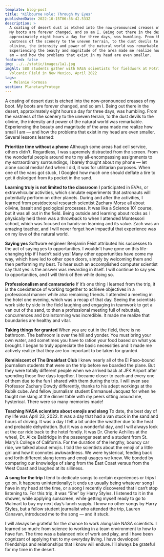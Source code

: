 ```yaml
---
template: blog-post
title: "Kilbourne Hole: Through My Eyes"
publishedDate: 2022-10-15T06:36:42.533Z
description: >
  A coating of desert dust is etched into the now-pronounced creases of my boot.
  My boots are forever changed, and so am I. Being out there in the desert,
  approximately eight hours a day for three days, was humbling. From the
  vastness of the scenery to the uneven terrain, to the dust devils to the
  olivine, the intensity and power of the natural world was remarkable.
  Experiencing the beauty and magnitude of the area made me realize how small I
  am — and how the problems that exist in my head are even smaller.
featured: false
img: ../../static/images/1a1.jpg
imgAlt: SBU students gather with NASA scientists for fieldwork at Potrillo
  Volcanic Field in New Mexico, April 2022
tags:
  - Melanie Formosa
section: PlanetaryProtege
---
```


A coating of desert dust is etched into the now-pronounced creases of my boot. My boots are forever changed, and so am I. Being out there in the desert, approximately eight hours a day for three days, was humbling. From the vastness of the scenery to the uneven terrain, to the dust devils to the olivine, the intensity and power of the natural world was remarkable. Experiencing the beauty and magnitude of the area made me realize how small I am — and how the problems that exist in my head are even smaller. Several lessons learned: 

**Prioritize time without a phone**
Although some areas had cell service, others didn’t. Regardless, I was supremely distracted from the screen. From the wonderful people around me to my all-encompassing assignments to my extraordinary surroundings, I barely thought about my phone — let alone social media! And when I did, it was for utilitarian purposes. When one of the vans got stuck, I Googled how much one should deflate a tire to get it dislodged from its pocket in the sand. 

**Learning truly is not limited to the classroom**
I participated in EVAs, or extravehicular activities, which simulate experiments that astronauts will potentially perform on other planets. During and after the activities, I learned from postdoctoral research scientist Zachary Morse all about olivine, basalt and geological processes. It was like a Science 101 course, but it was all out in the field. Being outside and learning about rocks as I physically held them was a throwback to when I attended Montessori school, which was focused on hands-on learning and its value. Zach was an amazing teacher, and I will never forget how impactful that experience was on my love of the natural world.

**Saying yes**
Software engineer Benjamin Feist attributed his successes to the act of saying yes to opportunities. I wouldn’t have gone on this life-changing trip if I hadn’t said yes! Many other opportunities have come my way, which have led to other open doors, simply by welcoming them and then performing my best. To hear such an accomplished computer scientist say that yes is the answer was rewarding in itself. I will continue to say yes to opportunities, and I will think of Ben while doing so.

**Professionalism and camaraderie**
If it’s one thing I learned from the trip, it is the coexistence of working together to achieve objectives in a professional manner while also remaining friends. I attended a meeting in the hotel one evening, which was a recap of that day. Seeing the scientists work side by side in the field laughing and engaging in teamwork to get a van out of the sand, to then a professional meeting full of rebuttals, concurrences and brainstorming was incredible. It made me realize that boundaries are healthy and vital.

**Taking things for granted**
When you are out in the field, there is no bathroom. The bathroom is over the hill and yonder. You must bring your own water, and sometimes you have to ration your food based on what you brought. I began to truly appreciate the basic necessities and it made me actively realize that they are too important to be taken for granted. 

**Reminiscent of The Breakfast Club**
I knew nearly all of the El Paso-bound journalism students that were on the trip before we boarded the plane. But they were totally different people when we arrived back at JFK Airport after spending those five days together. I became closer to each and every one of them due to the fun I shared with them during the trip. I will even see Professor Zachary Dowdy differently, thanks to his adept workings at the Rubik cube. And fellow journalism student Emmanuel Jacquez for when he taught me slang at the dinner table with my peers sitting around me, hysterical. There were so many memories made!

**Teaching NASA scientists about emojis and slang**
To date, the best day of my life was April 23, 2022. It was a day that had a van stuck in the sand and hours of driving. It was a day I felt a bit under the weather due to the heat and probable dehydration. But it was a wonderful day, and I will always look at the car ride back to the hotel fondly. It was Dr. Cherie Achilles at the wheel, Dr. Alice Baldridge in the passenger seat and a student from St. Mary’s College of California. For the duration of the lengthy, bouncy car ride, we talked about emojis. I told the scientists about the emoji of a little girl and how it connotes awkwardness. We were hysterical, feeding back and forth different slang terms and emoji usages we knew. We bonded by comparing our knowledge of slang from the East Coast versus from the West Coast and laughed at its silliness.

**A song for the trip**
I tend to dedicate songs to certain experiences or trips I go on. It happens unintentionally; it ends up usually being whatever song I have in my head at the time, or a song I recently discovered that I can’t stop listening to. For this trip, it was “She” by Harry Styles. I listened to it in the shower, while applying sunscreen, while getting myself ready to go to Walmart to buy my next day’s lunch supply. I know no other songs by Harry Styles, but a fellow student journalist who attended the trip, Lauren Canavan, introduced me to the song — and it stuck. 

I will always be grateful for the chance to work alongside NASA scientists. I learned so much: from science to working in a team environment to how to have fun. The time was a balanced mix of work and play, and I have been cognizant of applying that to my everyday living. I have developed friendships and relationships that I know will endure. I’ll always be grateful for my time in the desert.